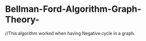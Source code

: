 # Bellman-Ford-Algorithm-Graph-Theory-
//This algorithm worked when having Negative cycle in a graph.


